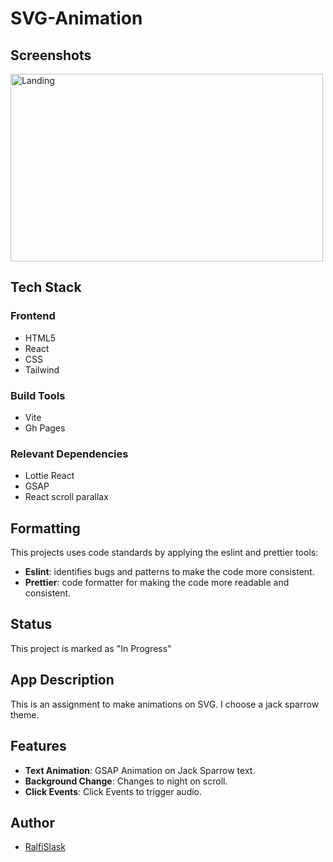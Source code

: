 # SVG-Animation

## Screenshots

<img src="https://github.com/RalfiSlask/SVG-Animation/assets/112242026/b358e303-53c8-4494-8538-4592153b3353" width="500" height="300" alt="Landing">

## Tech Stack

### Frontend

- HTML5
- React
- CSS
- Tailwind

### Build Tools

- Vite
- Gh Pages

### Relevant Dependencies
- Lottie React
- GSAP
- React scroll parallax

## Formatting

This projects uses code standards by applying the eslint and prettier tools:

- **Eslint**: identifies bugs and patterns to make the code more consistent.
- **Prettier**: code formatter for making the code more readable and consistent.

## Status

This project is marked as "In Progress"

## App Description

This is an assignment to make animations on SVG. I choose a jack sparrow theme. 

## Features

- **Text Animation**: GSAP Animation on Jack Sparrow text.
- **Background Change**: Changes to night on scroll.
- **Click Events**: Click Events to trigger audio.

## Author

- [RalfiSlask](https://github.com/RalfiSlask)
